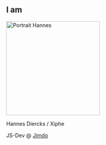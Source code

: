##  I am

<img src="img/fresse2.png" alt="Portrait Hannes" class="no-border" style="width: 250px;"/>

Hannes Diercks / Xiphe

JS-Dev @ [Jimdo](http://jimdo.com)
